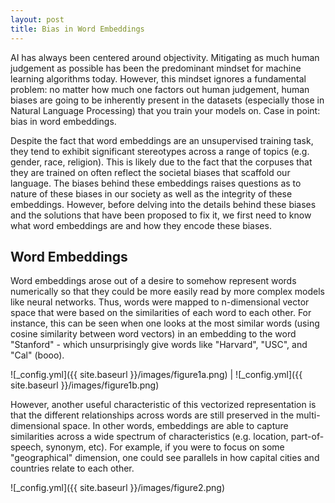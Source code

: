 ```yaml
---
layout: post
title: Bias in Word Embeddings
---
```

AI has always been centered around objectivity. Mitigating as much human judgement as possible has been the predominant mindset for machine learning algorithms today. However, this mindset ignores a fundamental problem: no matter how much one factors out human judgement, human biases are going to be inherently present in the datasets (especially those in Natural Language Processing) that you train your models on. Case in point: bias in word embeddings. 

Despite the fact that word embeddings are an unsupervised training task, they tend to exhibit significant stereotypes across a range of topics (e.g. gender, race, religion). This is likely due to the fact that the corpuses that they are trained on often reflect the societal biases that scaffold our language. The biases behind these embeddings raises questions as to nature of these biases in our society as well as the integrity of these embeddings. However, before delving into the details behind these biases and the solutions that have been proposed to fix it, we first need to know what word embeddings are and how they encode these biases.
  
## Word Embeddings
Word embeddings arose out of a desire to somehow represent words numerically so that they could be more easily read by more complex models like neural networks. Thus, words were mapped to n-dimensional vector space that were based on the similarities of each word to each other. For instance, this can be seen when one looks at the most similar words (using cosine similarity between word vectors) in an embedding to the word "Stanford" - which unsurprisingly give words like "Harvard", "USC", and "Cal" (booo).


![_config.yml]({{ site.baseurl }}/images/figure1a.png) | ![_config.yml]({{ site.baseurl }}/images/figure1b.png)


However, another useful characteristic of this vectorized representation is that the different relationships across words are still preserved in the multi-dimensional space. In other words, embeddings are able to capture similarities across a wide spectrum of characteristics (e.g. location, part-of-speech, synonym, etc). For example, if you were to focus on some "geographical" dimension, one could see parallels in how capital cities and countries relate to each other.

![_config.yml]({{ site.baseurl }}/images/figure2.png)

